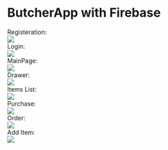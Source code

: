 # ButcherApp with Firebase

Registeration:
<br>
![](images/1.png)
<br>
Login:
<br>
![](images/2.png)
<br>
MainPage:
<br>
![](images/3.png)
<br>
Drawer:
<br>
![](images/4.png)
<br>
Items List:
<br>
![](images/5.png)
<br>
Purchase:
<br>
![](images/6.png)
<br>
Order:
<br>
![](images/7.png)
<br>
Add Item:
<br>
![](images/8.png)
